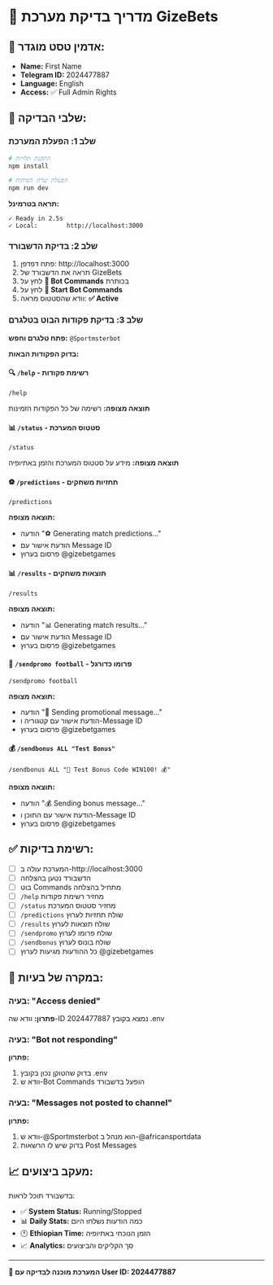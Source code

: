 # 🧪 מדריך בדיקת מערכת GizeBets

## 👤 **אדמין טסט מוגדר:**
- **Name:** First Name
- **Telegram ID:** 2024477887
- **Language:** English
- **Access:** ✅ Full Admin Rights

## 🚀 **שלבי הבדיקה:**

### שלב 1: הפעלת המערכת 
```bash
# התקנת תלויות
npm install

# הפעלת שרת הפיתוח
npm run dev
```

**תראה בטרמינל:**
```
✓ Ready in 2.5s
✓ Local:        http://localhost:3000
```

### שלב 2: בדיקת הדשבורד
1. פתח דפדפן: http://localhost:3000
2. תראה את הדשבורד של GizeBets
3. לחץ על **🤖 Bot Commands** בכותרת
4. לחץ על **🚀 Start Bot Commands**
5. וודא שהסטטוס מראה: **✅ Active**

### שלב 3: בדיקת פקודות הבוט בטלגרם

**פתח טלגרם וחפש:** `@Sportmsterbot`

**בדוק הפקודות הבאות:**

#### 🔍 `/help` - רשימת פקודות
```
/help
```
**תוצאה מצופה:** רשימה של כל הפקודות הזמינות

#### 📊 `/status` - סטטוס המערכת  
```
/status
```
**תוצאה מצופה:** מידע על סטטוס המערכת והזמן באתיופיה

#### ⚽ `/predictions` - תחזיות משחקים
```
/predictions
```
**תוצאה מצופה:** 
- הודעה "⚽ Generating match predictions..."
- הודעת אישור עם Message ID
- פרסום בערוץ @gizebetgames

#### 📊 `/results` - תוצאות משחקים
```
/results
```
**תוצאה מצופה:** 
- הודעה "📊 Generating match results..."
- הודעת אישור עם Message ID  
- פרסום בערוץ @gizebetgames

#### 🎁 `/sendpromo football` - פרומו כדורגל
```
/sendpromo football
```
**תוצאה מצופה:**
- הודעה "🎁 Sending promotional message..."
- הודעת אישור עם קטגוריה ו-Message ID
- פרסום בערוץ @gizebetgames

#### 💰 `/sendbonus ALL "Test Bonus"`
```
/sendbonus ALL "🎉 Test Bonus Code WIN100! 💰"
```
**תוצאה מצופה:**
- הודעה "💰 Sending bonus message..."
- הודעת אישור עם התוכן ו-Message ID
- פרסום בערוץ @gizebetgames

## ✅ **רשימת בדיקות:**

- [ ] המערכת עולה ב-http://localhost:3000
- [ ] הדשבורד נטען בהצלחה
- [ ] בוט Commands מתחיל בהצלחה
- [ ] `/help` מחזיר רשימת פקודות
- [ ] `/status` מחזיר סטטוס המערכת
- [ ] `/predictions` שולח תחזיות לערוץ
- [ ] `/results` שולח תוצאות לערוץ
- [ ] `/sendpromo` שולח פרומו לערוץ
- [ ] `/sendbonus` שולח בונוס לערוץ
- [ ] כל ההודעות מגיעות לערוץ @gizebetgames

## 🔧 **במקרה של בעיות:**

### בעיה: "Access denied" 
**פתרון:** וודא שה-ID 2024477887 נמצא בקובץ .env

### בעיה: "Bot not responding"
**פתרון:** 
1. בדוק שהטוקן נכון בקובץ .env
2. וודא ש-Bot Commands הופעל בדשבורד

### בעיה: "Messages not posted to channel"
**פתרון:**
1. וודא ש-@Sportmsterbot הוא מנהל ב-@africansportdata
2. בדוק שיש לו הרשאות Post Messages

## 📈 **מעקב ביצועים:**

בדשבורד תוכל לראות:
- ✅ **System Status:** Running/Stopped
- 📊 **Daily Stats:** כמה הודעות נשלחו היום
- 🕐 **Ethiopian Time:** הזמן הנוכחי באתיופיה
- 📈 **Analytics:** סך הקליקים והביצועים

---

**🎯 המערכת מוכנה לבדיקה עם User ID: 2024477887**